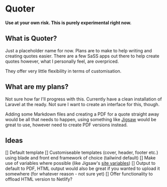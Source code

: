 # Quoter

**Use at your own risk. This is purely experimental right now.**

## What is Quoter?

Just a placeholder name for now. Plans are to make to help writing and creating quotes easier. There are a few SaSS apps out there to help create quotes however, what I personally feel, are overpriced.

They offer very little flexibility in terms of customisation.

## What are my plans?

Not sure how far I'll progress with this. Currently have a clean installation of Laravel at the ready. Not sure I want to create an interface for this, though.

Adding some Markdown files and creating a PDF for a quote straight away would be all that needs to happen, using something like [Jigsaw](https://jigsaw.tighten.co/) would be great to use, however need to create PDF versions instead.

## Ideas

[] Default template
[] Customiseable templates (cover, header, footer etc.) using blade and front end framework of choice (tailwind default)
[] Make use of variables where possible (like Jigsaw's [site variables](https://jigsaw.tighten.co/docs/site-variables/))
[] Output to default to PDF, HTML output would also be great if you wanted to upload it somewhere (for whatever reason - not sure yet)
[] Offer functionality to offload HTML version to Netlify?